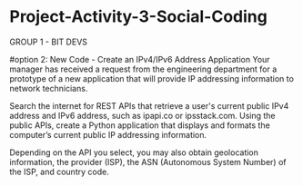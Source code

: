 # Project-Activity-3-Social-Coding
GROUP 1 - BIT DEVS

#option 2: New Code - Create an IPv4/IPv6 Address Application
Your manager has received a request from the engineering department for a prototype of a new application that will provide IP addressing information to network technicians.

Search the internet for REST APIs that retrieve a user's current public IPv4 address and IPv6 address, such as ipapi.co or ipsstack.com. Using the public APIs, create a Python application that displays and formats the computer’s current public IP addressing information.

Depending on the API you select, you may also obtain geolocation information, the provider (ISP), the ASN (Autonomous System Number) of the ISP, and country code.
